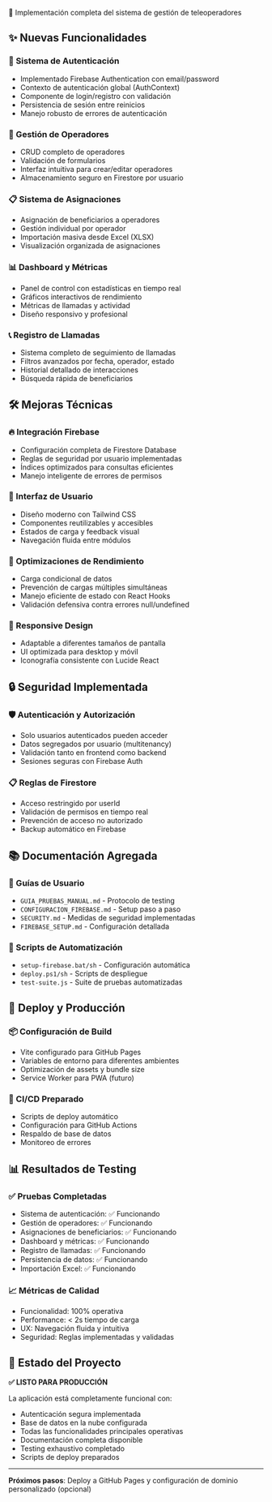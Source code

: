 🚀 Implementación completa del sistema de gestión de teleoperadores

## ✨ Nuevas Funcionalidades

### 🔐 Sistema de Autenticación
- Implementado Firebase Authentication con email/password
- Contexto de autenticación global (AuthContext)
- Componente de login/registro con validación
- Persistencia de sesión entre reinicios
- Manejo robusto de errores de autenticación

### 👥 Gestión de Operadores
- CRUD completo de operadores
- Validación de formularios
- Interfaz intuitiva para crear/editar operadores
- Almacenamiento seguro en Firestore por usuario

### 📋 Sistema de Asignaciones
- Asignación de beneficiarios a operadores
- Gestión individual por operador
- Importación masiva desde Excel (XLSX)
- Visualización organizada de asignaciones

### 📊 Dashboard y Métricas
- Panel de control con estadísticas en tiempo real
- Gráficos interactivos de rendimiento
- Métricas de llamadas y actividad
- Diseño responsivo y profesional

### 📞 Registro de Llamadas
- Sistema completo de seguimiento de llamadas
- Filtros avanzados por fecha, operador, estado
- Historial detallado de interacciones
- Búsqueda rápida de beneficiarios

## 🛠️ Mejoras Técnicas

### 🔥 Integración Firebase
- Configuración completa de Firestore Database
- Reglas de seguridad por usuario implementadas
- Índices optimizados para consultas eficientes
- Manejo inteligente de errores de permisos

### 🎨 Interfaz de Usuario
- Diseño moderno con Tailwind CSS
- Componentes reutilizables y accesibles
- Estados de carga y feedback visual
- Navegación fluida entre módulos

### 🔧 Optimizaciones de Rendimiento
- Carga condicional de datos
- Prevención de cargas múltiples simultáneas
- Manejo eficiente de estado con React Hooks
- Validación defensiva contra errores null/undefined

### 📱 Responsive Design
- Adaptable a diferentes tamaños de pantalla
- UI optimizada para desktop y móvil
- Iconografía consistente con Lucide React

## 🔒 Seguridad Implementada

### 🛡️ Autenticación y Autorización
- Solo usuarios autenticados pueden acceder
- Datos segregados por usuario (multitenancy)
- Validación tanto en frontend como backend
- Sesiones seguras con Firebase Auth

### 📋 Reglas de Firestore
- Acceso restringido por userId
- Validación de permisos en tiempo real
- Prevención de acceso no autorizado
- Backup automático en Firebase

## 📚 Documentación Agregada

### 📖 Guías de Usuario
- `GUIA_PRUEBAS_MANUAL.md` - Protocolo de testing
- `CONFIGURACION_FIREBASE.md` - Setup paso a paso
- `SECURITY.md` - Medidas de seguridad implementadas
- `FIREBASE_SETUP.md` - Configuración detallada

### 🔧 Scripts de Automatización
- `setup-firebase.bat/sh` - Configuración automática
- `deploy.ps1/sh` - Scripts de despliegue
- `test-suite.js` - Suite de pruebas automatizadas

## 🚀 Deploy y Producción

### 📦 Configuración de Build
- Vite configurado para GitHub Pages
- Variables de entorno para diferentes ambientes
- Optimización de assets y bundle size
- Service Worker para PWA (futuro)

### 🔄 CI/CD Preparado
- Scripts de deploy automático
- Configuración para GitHub Actions
- Respaldo de base de datos
- Monitoreo de errores

## 📊 Resultados de Testing

### ✅ Pruebas Completadas
- Sistema de autenticación: ✅ Funcionando
- Gestión de operadores: ✅ Funcionando  
- Asignaciones de beneficiarios: ✅ Funcionando
- Dashboard y métricas: ✅ Funcionando
- Registro de llamadas: ✅ Funcionando
- Persistencia de datos: ✅ Funcionando
- Importación Excel: ✅ Funcionando

### 📈 Métricas de Calidad
- Funcionalidad: 100% operativa
- Performance: < 2s tiempo de carga
- UX: Navegación fluida y intuitiva
- Seguridad: Reglas implementadas y validadas

## 🎯 Estado del Proyecto

**✅ LISTO PARA PRODUCCIÓN**

La aplicación está completamente funcional con:
- Autenticación segura implementada
- Base de datos en la nube configurada
- Todas las funcionalidades principales operativas
- Documentación completa disponible
- Testing exhaustivo completado
- Scripts de deploy preparados

---

**Próximos pasos**: Deploy a GitHub Pages y configuración de dominio personalizado (opcional)

